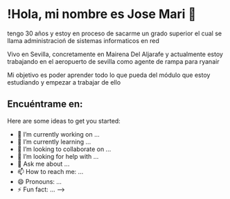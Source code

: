 # !Hola, mi nombre es Jose Mari 👋
tengo 30 años y estoy en proceso de sacarme un grado superior el cual se llama administracioń de sistemas informaticos en red

Vivo en Sevilla, concretamente en Mairena Del Aljarafe y actualmente estoy trabajando en el aeropuerto de sevilla como agente de rampa para ryanair

Mi objetivo es poder aprender todo lo que pueda del módulo que estoy estudiando y empezar a trabajar de ello

## Encuéntrame en:

Here are some ideas to get you started:

- 🔭 I’m currently working on ...
- 🌱 I’m currently learning ...
- 👯 I’m looking to collaborate on ...
- 🤔 I’m looking for help with ...
- 💬 Ask me about ...
- 📫 How to reach me: ...
- 😄 Pronouns: ...
- ⚡ Fun fact: ...
-->
